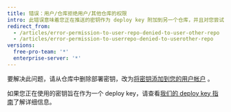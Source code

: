 ```yaml
---
title: 错误：用户/仓库拒绝用户/其他仓库的权限
intro: 此错误意味着您正在推送的密钥作为 deploy key 附加到另一个仓库，并且对您尝试推送到的仓库的没有访问权限。
redirect_from:
  - /articles/error-permission-to-user-repo-denied-to-user-other-repo
  - /articles/error-permission-to-userrepo-denied-to-userother-repo
versions:
  free-pro-team: '*'
  enterprise-server: '*'
---
```


要解决此问题，请从仓库中删除部署密钥，改为[将密钥添加到您的用户帐户](/articles/adding-a-new-ssh-key-to-your-github-account) 。

如果您正在使用的密钥旨在作为一个 deploy key，请查看[我们的 deploy key 指南](/guides/managing-deploy-keys)了解详细信息。
